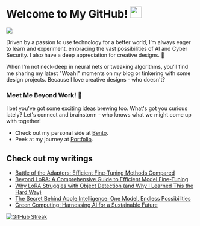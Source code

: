 # Welcome to My GitHub! <img src="https://raw.githubusercontent.com/MartinHeinz/MartinHeinz/master/wave.gif" width="30px"> 
![](https://komarev.com/ghpvc/?username=REDDITARUN&color=grey)

Driven by a passion to use technology for a better world, I’m always eager to learn and experiment, embracing the vast possibilities of AI and Cyber Security. I also have a deep appreciation for creative designs. 🎨

When I’m not neck-deep in neural nets or tweaking algorithms, you’ll find me sharing my latest "Woah!" moments on my blog or tinkering with some design projects. Because I love creative designs - who doesn't?

### Meet Me Beyond Work! 🤝
I bet you've got some exciting ideas brewing too. What's got you curious lately? Let's connect and brainstorm - who knows what we might come up with together!
- Check out my personal side at [Bento](https://bento.me/tarunreddi).
- Peek at my journey at [Portfolio](https://redditarun.github.io/).


## Check out my writings 
<!-- BLOG-POST-LIST:START -->
- [Battle of the Adapters: Efficient Fine-Tuning Methods Compared](https://medium.com/@teendifferent/battle-of-the-adapters-efficient-fine-tuning-methods-compared-e9fac9e4f10d?source=rss-9ecb664d87c1------2)
- [Beyond LoRA: A Comprehensive Guide to Efficient Model Fine-Tuning](https://medium.com/@teendifferent/beyond-lora-a-comprehensive-guide-to-efficient-model-fine-tuning-5983bb4899fb?source=rss-9ecb664d87c1------2)
- [Why LoRA Struggles with Object Detection &lpar;and Why I Learned This the Hard Way&rpar;](https://medium.com/predict/why-lora-struggles-with-object-detection-and-why-i-learned-this-the-hard-way-53a38cdf46d5?source=rss-9ecb664d87c1------2)
- [The Secret Behind Apple Intelligence: One Model, Endless Possibilities](https://medium.com/@teendifferent/the-secret-behind-apple-intelligence-one-model-endless-possibilities-833ad1b989af?source=rss-9ecb664d87c1------2)
- [Green Computing: Harnessing AI for a Sustainable Future](https://medium.com/@teendifferent/green-computing-harnessing-ai-for-a-sustainable-future-0626cc94efaa?source=rss-9ecb664d87c1------2)
<!-- BLOG-POST-LIST:END -->



[![GitHub Streak](https://streak-stats.demolab.com?user=REDDITARUN&theme=tokyonight&hide_border=true&background=EB545400)](https://git.io/streak-stats)



<!--
**REDDITARUN/REDDITARUN** is a ✨ _special_ ✨ repository because its `README.md` (this file) appears on your GitHub profile.

Here are some ideas to get you started:

- 🔭 I’m currently working on ...
- 🌱 I’m currently learning ...
- 👯 I’m looking to collaborate on ...
- 🤔 I’m looking for help with ...
- 💬 Ask me about ...
- 📫 How to reach me: ...
- 😄 Pronouns: ...
- ⚡ Fun fact: ...
-->

